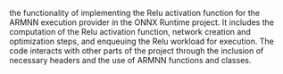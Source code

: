 the functionality of implementing the Relu activation function for the ARMNN execution provider in the ONNX Runtime project. It includes the computation of the Relu activation function, network creation and optimization steps, and enqueuing the Relu workload for execution. The code interacts with other parts of the project through the inclusion of necessary headers and the use of ARMNN functions and classes.
